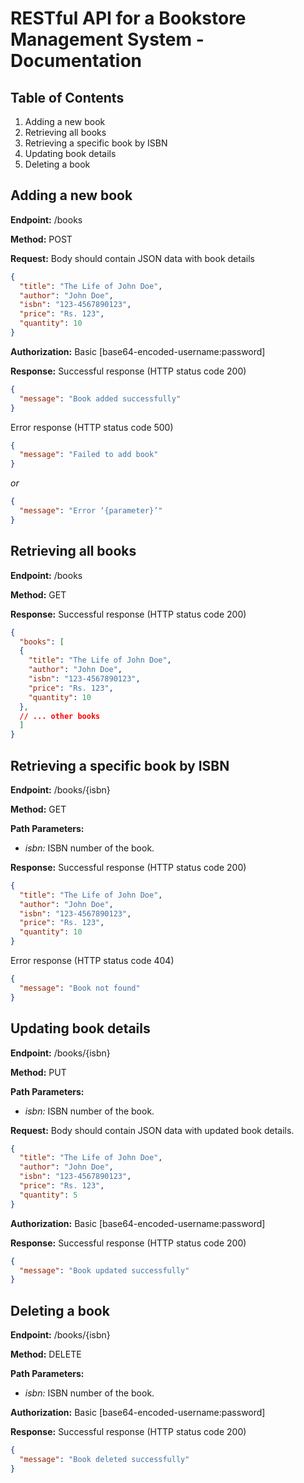 # RESTful API for a Bookstore Management System - Documentation

## Table of Contents
1. Adding a new book
2. Retrieving all books
3. Retrieving a specific book by ISBN
4. Updating book details
5. Deleting a book

## Adding a new book
**Endpoint:** /books

**Method:** POST

**Request:** Body should contain JSON data with book details
```.json
{
  "title": "The Life of John Doe",
  "author": "John Doe",
  "isbn": "123-4567890123",
  "price": "Rs. 123",
  "quantity": 10
}
```

**Authorization:** Basic [base64-encoded-username:password]

**Response:** Successful response (HTTP status code 200)
```.json
{
  "message": "Book added successfully"
}
```
Error response (HTTP status code 500)
```.json
{
  "message": "Failed to add book"
}
```
*or*
```.json
{
  "message": "Error ‘{parameter}’"
}
```

## Retrieving all books
**Endpoint:** /books

**Method:** GET

**Response:** Successful response (HTTP status code 200)
```.json
{
  "books": [
  {
    "title": "The Life of John Doe",
    "author": "John Doe",
    "isbn": "123-4567890123",
    "price": "Rs. 123",
    "quantity": 10
  },
  // ... other books
  ]
}
```

## Retrieving a specific book by ISBN
**Endpoint:** /books/{isbn}

**Method:** GET

**Path Parameters:**
- *isbn:* ISBN number of the book.

**Response:** Successful response (HTTP status code 200)
```.json
{
  "title": "The Life of John Doe",
  "author": "John Doe",
  "isbn": "123-4567890123",
  "price": "Rs. 123",
  "quantity": 10
}
```
Error response (HTTP status code 404)
```.json
{
  "message": "Book not found"
}
```

## Updating book details
**Endpoint:** /books/{isbn}

**Method:** PUT

**Path Parameters:**
- *isbn:* ISBN number of the book.

**Request:** Body should contain JSON data with updated book details.
```.json
{
  "title": "The Life of John Doe",
  "author": "John Doe",
  "isbn": "123-4567890123",
  "price": "Rs. 123",
  "quantity": 5
}
```
**Authorization:** Basic [base64-encoded-username:password]

**Response:** Successful response (HTTP status code 200)
```.json
{
  "message": "Book updated successfully"
}
```

## Deleting a book
**Endpoint:** /books/{isbn}

**Method:** DELETE

**Path Parameters:**
- *isbn:* ISBN number of the book.

**Authorization:** Basic [base64-encoded-username:password]

**Response:** Successful response (HTTP status code 200)
```.json
{
  "message": "Book deleted successfully"
}
```